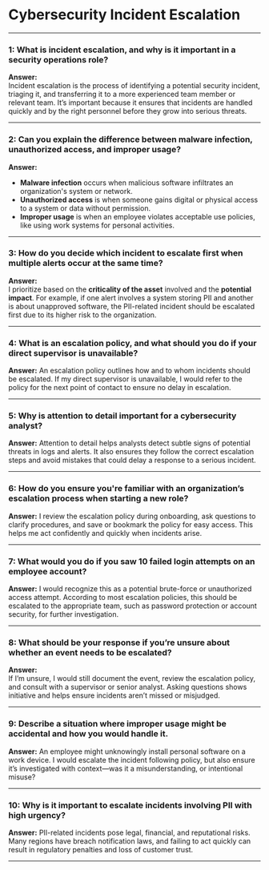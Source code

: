 # Cybersecurity Incident Escalation

---

### **1: What is incident escalation, and why is it important in a security operations role?**

**Answer:**  
Incident escalation is the process of identifying a potential security incident, triaging it, and transferring it to a more experienced team member or relevant team. It’s important because it ensures that incidents are handled quickly and by the right personnel before they grow into serious threats.

---

### **2: Can you explain the difference between malware infection, unauthorized access, and improper usage?**

**Answer:** 
- **Malware infection** occurs when malicious software infiltrates an organization's system or network.  
- **Unauthorized access** is when someone gains digital or physical access to a system or data without permission.  
- **Improper usage** is when an employee violates acceptable use policies, like using work systems for personal activities.

---

### **3: How do you decide which incident to escalate first when multiple alerts occur at the same time?**

**Answer:**  
I prioritize based on the **criticality of the asset** involved and the **potential impact**. For example, if one alert involves a system storing PII and another is about unapproved software, the PII-related incident should be escalated first due to its higher risk to the organization.

---

### **4: What is an escalation policy, and what should you do if your direct supervisor is unavailable?**

**Answer:** 
An escalation policy outlines how and to whom incidents should be escalated. If my direct supervisor is unavailable, I would refer to the policy for the next point of contact to ensure no delay in escalation.

---

### **5: Why is attention to detail important for a cybersecurity analyst?**

**Answer:** 
Attention to detail helps analysts detect subtle signs of potential threats in logs and alerts. It also ensures they follow the correct escalation steps and avoid mistakes that could delay a response to a serious incident.

---

### **6: How do you ensure you're familiar with an organization’s escalation process when starting a new role?**

**Answer:** 
I review the escalation policy during onboarding, ask questions to clarify procedures, and save or bookmark the policy for easy access. This helps me act confidently and quickly when incidents arise.

---

### **7: What would you do if you saw 10 failed login attempts on an employee account?**

**Answer:** 
I would recognize this as a potential brute-force or unauthorized access attempt. According to most escalation policies, this should be escalated to the appropriate team, such as password protection or account security, for further investigation.

---

### **8: What should be your response if you’re unsure about whether an event needs to be escalated?**

**Answer:**  
If I’m unsure, I would still document the event, review the escalation policy, and consult with a supervisor or senior analyst. Asking questions shows initiative and helps ensure incidents aren’t missed or misjudged.

---

### **9: Describe a situation where improper usage might be accidental and how you would handle it.**

**Answer:** 
An employee might unknowingly install personal software on a work device. I would escalate the incident following policy, but also ensure it’s investigated with context—was it a misunderstanding, or intentional misuse?

---

### **10: Why is it important to escalate incidents involving PII with high urgency?**

**Answer:** 
PII-related incidents pose legal, financial, and reputational risks. Many regions have breach notification laws, and failing to act quickly can result in regulatory penalties and loss of customer trust.

---

